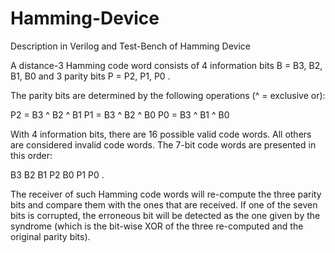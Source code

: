 # Hamming-Device
Description in Verilog and Test-Bench of Hamming Device

A distance-3 Hamming code word consists of 4 information bits B = B3, B2, B1, B0 
and 3 parity bits P = P2, P1, P0 .

The parity bits are determined by the following operations (^ = exclusive or):

P2 = B3 ^ B2 ^ B1
P1 = B3 ^ B2 ^ B0
P0 = B3 ^ B1 ^ B0

With 4 information bits, there are 16 possible valid code words. All others are considered invalid code words.
The 7-bit code words are presented in this order: 
  
B3 B2 B1 P2 B0 P1 P0 .
  
The receiver of such Hamming code words will re-compute the three parity bits and compare them with the ones that are received. 
If one of the seven bits is corrupted, the erroneous bit will be detected as the one given by the syndrome 
(which is the bit-wise XOR of the three re-computed and the original parity bits).
